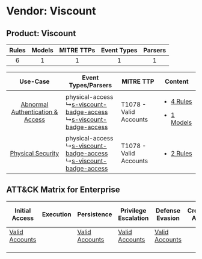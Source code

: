 Vendor: Viscount
================
Product: Viscount
-----------------
| Rules | Models | MITRE TTPs | Event Types | Parsers |
|:-----:|:------:|:----------:|:-----------:|:-------:|
|   6   |   1    |     1      |      1      |    1    |

|    Use-Case    | Event Types/Parsers    | MITRE TTP    | Content    |
|:----:| ---- | ---- | ---- |
| [Abnormal Authentication & Access](../../../UseCases/uc_abnormal_authentication_&_access.md) |  physical-access<br> ↳[s-viscount-badge-access](Ps/pC_sviscountbadgeaccess.md)<br> ↳[s-viscount-badge-access](Ps/pC_sviscountbadgeaccess.md)<br> | T1078 - Valid Accounts<br> | [<ul><li>4 Rules</li></ul><ul><li>1 Models</li></ul>](RM/r_m_viscount_viscount_Abnormal_Authentication_&_Access.md) |
|    [Physical Security](../../../UseCases/uc_physical_security.md)    |  physical-access<br> ↳[s-viscount-badge-access](Ps/pC_sviscountbadgeaccess.md)<br> ↳[s-viscount-badge-access](Ps/pC_sviscountbadgeaccess.md)<br> | T1078 - Valid Accounts<br> | [<ul><li>2 Rules</li></ul>](RM/r_m_viscount_viscount_Physical_Security.md)    |

ATT&CK Matrix for Enterprise
----------------------------
| Initial Access                                                      | Execution | Persistence                                                         | Privilege Escalation                                                | Defense Evasion                                                     | Credential Access | Discovery | Lateral Movement | Collection | Command and Control | Exfiltration | Impact |
| ------------------------------------------------------------------- | --------- | ------------------------------------------------------------------- | ------------------------------------------------------------------- | ------------------------------------------------------------------- | ----------------- | --------- | ---------------- | ---------- | ------------------- | ------------ | ------ |
| [Valid Accounts](https://attack.mitre.org/techniques/T1078)<br><br> |           | [Valid Accounts](https://attack.mitre.org/techniques/T1078)<br><br> | [Valid Accounts](https://attack.mitre.org/techniques/T1078)<br><br> | [Valid Accounts](https://attack.mitre.org/techniques/T1078)<br><br> |                   |           |                  |            |                     |              |        |